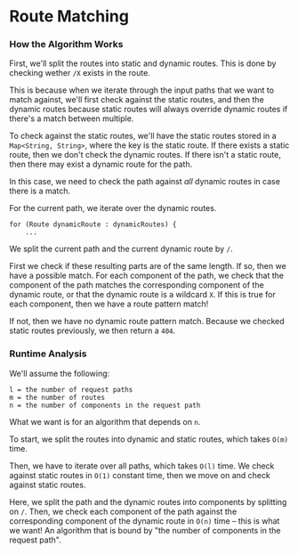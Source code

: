 
# Route Matching

### How the Algorithm Works

First, we'll split the routes into static and dynamic routes.
This is done by checking wether `/X` exists in the route.

This is because when we iterate through the input paths that we 
want to match against, we'll first check against the static
routes, and then the dynamic routes because static routes will 
always override dynamic routes if there's a match between multiple.

To check against the static routes, we'll have the static routes
stored in a `Map<String, String>`, where the key is the static
route. If there exists a static route, then we don't check the
dynamic routes. If there isn't a static route, then there may
exist a dynamic route for the path.

In this case, we need to check the path against *all* dynamic
routes in case there is a match.

For the current path, we iterate over the dynamic routes.

```
for (Route dynamicRoute : dynamicRoutes) {
    ...

```

We split the current path and the current dynamic route by `/`.

First we check if these resulting parts are of the same length.
If so, then we have a possible match. For each component of
the path, we check that the component of the path matches the
corresponding component of the dynamic route, or that the
dynamic route is a wildcard `X`. If this is true for each 
component, then we have a route pattern match!

If not, then we have no dynamic route pattern match. Because we
checked static routes previously, we then return a `404`.

### Runtime Analysis


We'll assume the following:

```
l = the number of request paths
m = the number of routes
n = the number of components in the request path
```

What we want is for an algorithm that depends on `n`.

To start, we split the routes into dynamic and static routes,
which takes `O(m)` time.

Then, we have to iterate over all paths, which takes `O(l)`
time. We check against static routes in `O(1)` constant time,
then we move on and check against static routes.

Here, we split the path and the dynamic routes into components
by splitting on `/`. Then, we check each component of the path
against the corresponding component of the dynamic route in
`O(n)` time – this is what we want! An algorithm that is bound
by "the number of components in the request path".
